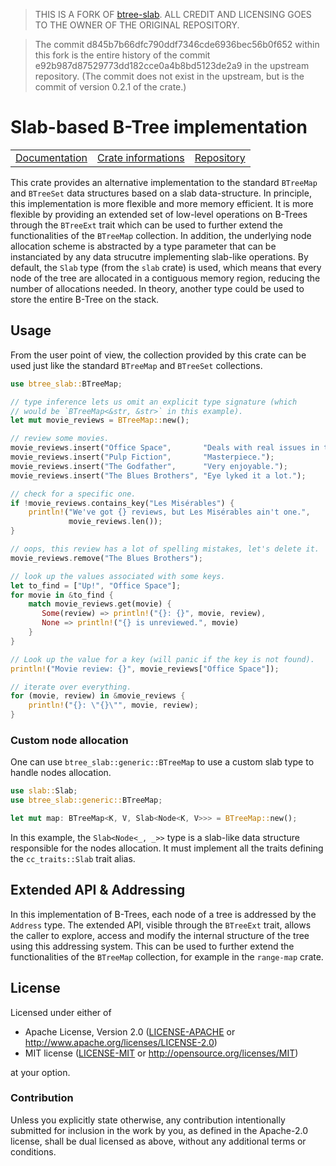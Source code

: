 > THIS IS A FORK OF [btree-slab](https://github.com/timothee-haudebourg/btree-slab). ALL CREDIT AND LICENSING GOES TO THE OWNER OF THE ORIGINAL REPOSITORY.

> The commit d845b7b66dfc790ddf7346cde6936bec56b0f652 within this fork is the entire history of the commit e92b987d87529773dd182cce0a4b8bd5123de2a9 in the upstream repository. (The commit does not exist in the upstream, but is the commit of version 0.2.1 of the crate.)

# Slab-based B-Tree implementation

<table><tr>
	<td><a href="https://docs.rs/btree-slab">Documentation</a></td>
	<td><a href="https://crates.io/crates/btree-slab">Crate informations</a></td>
	<td><a href="https://github.com/timothee-haudebourg/btree-slab">Repository</a></td>
</tr></table>

This crate provides an alternative implementation to
the standard `BTreeMap` and `BTreeSet` data structures
based on a slab data-structure.
In principle,
this implementation is more flexible and more memory efficient.
It is more flexible by providing an extended set of
low-level operations on B-Trees through the `BTreeExt` trait which can be used
to further extend the functionalities of the `BTreeMap` collection.
In addition,
the underlying node allocation scheme is abstracted by a type parameter
that can be instanciated by any data strucutre
implementing slab-like operations.
By default,
the `Slab` type (from the `slab` crate) is used,
which means that every node of the tree are allocated in a contiguous memory region,
reducing the number of allocations needed.
In theory, another type could be used to store the entire B-Tree on the stack.

## Usage

From the user point of view,
the collection provided by this crate can be used just like
the standard `BTreeMap` and `BTreeSet` collections.
```rust
use btree_slab::BTreeMap;

// type inference lets us omit an explicit type signature (which
// would be `BTreeMap<&str, &str>` in this example).
let mut movie_reviews = BTreeMap::new();

// review some movies.
movie_reviews.insert("Office Space",       "Deals with real issues in the workplace.");
movie_reviews.insert("Pulp Fiction",       "Masterpiece.");
movie_reviews.insert("The Godfather",      "Very enjoyable.");
movie_reviews.insert("The Blues Brothers", "Eye lyked it a lot.");

// check for a specific one.
if !movie_reviews.contains_key("Les Misérables") {
    println!("We've got {} reviews, but Les Misérables ain't one.",
             movie_reviews.len());
}

// oops, this review has a lot of spelling mistakes, let's delete it.
movie_reviews.remove("The Blues Brothers");

// look up the values associated with some keys.
let to_find = ["Up!", "Office Space"];
for movie in &to_find {
    match movie_reviews.get(movie) {
       Some(review) => println!("{}: {}", movie, review),
       None => println!("{} is unreviewed.", movie)
    }
}

// Look up the value for a key (will panic if the key is not found).
println!("Movie review: {}", movie_reviews["Office Space"]);

// iterate over everything.
for (movie, review) in &movie_reviews {
    println!("{}: \"{}\"", movie, review);
}
```

### Custom node allocation

One can use `btree_slab::generic::BTreeMap` to
use a custom slab type to handle nodes allocation.

```rust
use slab::Slab;
use btree_slab::generic::BTreeMap;

let mut map: BTreeMap<K, V, Slab<Node<K, V>>> = BTreeMap::new();
```

In this example,
the `Slab<Node<_, _>>` type is a slab-like data structure responsible for the nodes allocation.
It must implement all the traits defining the `cc_traits::Slab` trait alias.

## Extended API & Addressing

In this implementation of B-Trees, each node of a tree is addressed
by the `Address` type.
The extended API, visible through the `BTreeExt` trait,
allows the caller to explore, access and modify the
internal structure of the tree using this addressing system.
This can be used to further extend the functionalities of the `BTreeMap` collection,
for example in the `range-map` crate.

## License

Licensed under either of

 * Apache License, Version 2.0 ([LICENSE-APACHE](LICENSE-APACHE) or http://www.apache.org/licenses/LICENSE-2.0)
 * MIT license ([LICENSE-MIT](LICENSE-MIT) or http://opensource.org/licenses/MIT)

at your option.

### Contribution

Unless you explicitly state otherwise, any contribution intentionally submitted
for inclusion in the work by you, as defined in the Apache-2.0 license, shall be dual licensed as above, without any
additional terms or conditions.
